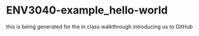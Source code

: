 # ENV3040-example_hello-world
this is being generated for the in class walkthrough introducing us to GitHub

